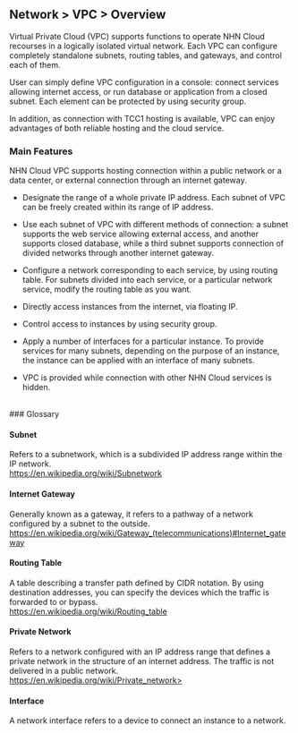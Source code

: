 ## Network > VPC > Overview

Virtual Private Cloud (VPC) supports functions to operate NHN Cloud recourses in a logically isolated virtual network. Each VPC can configure completely standalone subnets, routing tables, and gateways, and control each of them. 

User can simply define VPC configuration in a console: connect services allowing internet access, or run database or application from a closed subnet. Each element can be protected by using security group. 

In addition, as connection with TCC1 hosting is available, VPC can enjoy advantages of both reliable hosting and the cloud service. 




### Main Features 

NHN Cloud VPC supports hosting connection within a public network or a data center, or external connection through an internet gateway. 

* Designate the range of a whole private IP address. Each subnet of VPC can be freely created within its range of IP address.   

* Use each subnet of VPC with different methods of connection: a subnet supports the web service allowing external access, and another supports closed database, while a third subnet supports connection of divided networks through another internet gateway.   

* Configure a network corresponding to each service, by using routing table. For subnets divided into each service, or a particular network service, modify the routing table as you want. 

* Directly access instances from the internet, via floating IP. 

* Control access to instances by using security group. 

* Apply a number of interfaces for a particular instance. To provide services for many subnets, depending on the purpose of an instance, the instance can be applied with an interface of many subnets.  

* VPC is provided while connection with other NHN Cloud services is hidden.  

<br>
### Glossary

#### Subnet

Refers to a subnetwork, which is a subdivided IP address range within the IP network.<br>https://en.wikipedia.org/wiki/Subnetwork

#### Internet Gateway

Generally known as a gateway, it refers to a pathway of a network configured by a subnet to the outside.<br>https://en.wikipedia.org/wiki/Gateway_(telecommunications)#Internet_gateway

#### Routing Table

A table describing a transfer path defined by CIDR notation. By using destination addresses, you can specify the devices which the traffic is forwarded to or bypass.<br>https://en.wikipedia.org/wiki/Routing_table

#### Private Network

Refers to a network configured with an IP address range that defines a private network in the structure of an internet address. The traffic is not delivered in a public network. <br>https://en.wikipedia.org/wiki/Private_network>

#### Interface

A network interface refers to a device to connect an instance to a network.
